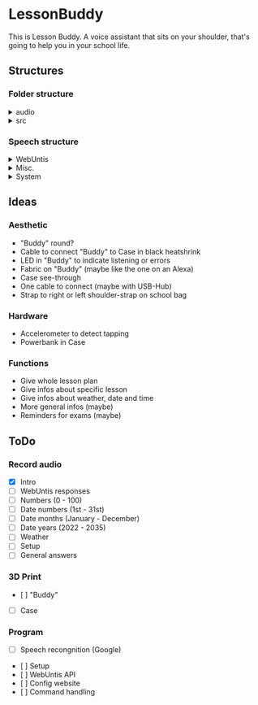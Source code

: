 # LessonBuddy
This is Lesson Buddy. A voice assistant that sits on your shoulder, that's going to help you in your school life.
## Structures
### Folder structure
<details>
<summary>audio</summary>

  ```mermaid
flowchart LR;
  audio["/audio/"] --> ger["german/"];
  ger --> gerwebu["webuntis/"];
  ger --> gernum["numbers/"];
  ger --> gerdate["date/"];
  ger --> gerweather["weather/"];
  ger --> gercore["core/"];
  gerwebu --> gerwebuteach["teachers/"];
  gerwebu --> gerwebusubj["subjects/"];
  gerwebu --> gerweburoom["rooms/"];
  gerwebu --> gerwebugener["generic/"];
  gerwebu --> gerwebuchanges["changes/"];
  gerwebuteach --> gerteachval["[name].wav"];
  gerwebusubj --> gersubjval["[subject].wav"];
  gerweburoom --> gerroomval["[rooms].wav"];
  gerwebugener --> gerplanstart["planstart.wav"];
  gerwebugener --> geryouhave["youhave.wav"];
  gerwebugener --> gerandval["and.wav"];
  gerwebugener --> gercanceval["cancelled.wav"];
  gerwebugener --> gerinroomval["inroom.wav"];
  gerwebugener --> gerwithwebval["with.wav"];
  gerwebugener --> gerfromwebval["from.wav"];
  gerwebugener --> geruntilwebval["until.wav"];
  gerwebugener --> gertoday["today.wav"];
  gerwebugener --> gertomorrow["tomorrow.wav"];
  gerwebuchanges --> gerteachchange["teacherchange.wav"];
  gerwebuchanges --> gerroomchange["roomchange.wav"];
  gernum --> gernumval["[0-100].wav"];
  gerdate --> germonth["months/"];
  gerdate --> gerday["days/"];
  gerdate --> geryear["years/"];
  gerdate --> geritstheval["itsthe.wav"];
  germonth --> germonthval["[Jan.-Dec.].wav"];
  gerday --> gerdayval["[1st-31st].wav"];
  geryear --> geryearval["[2022-2035].wav"];
  gerweather --> gerwstatus["wstatus/"];
  gerweather --> gerrainperval["rainper.wav"];
  gerweather --> gerdegreescval["degreesc.wav"];
  gerweather --> gerdegreesfval["degreesf.wav"];
  gerwstatus --> gerwstatusval["[wstatuses].wav"];
  gercore --> gersetup["setup/"];
  gercore --> gershortans["shortans/"];
  gercore --> gererror["error/"];
  gercore --> gerstartup["startup/"];
  gersetup --> gersetupval["TBD"];
  gershortans --> gershortansval["TBD"];
  gererror --> gererrcodes["codes/"];
  gererror --> gererrfix["fixes/"];
  gererrcodes --> gererrcodeval["[errcode].wav"];
  gererrfix --> gererrfixval["[possiblefix].wav"];
  gerstartup --> gerstartupval["TBD"];
```
  
</details>
<details>
<summary>src</summary>

  ```mermaid
  flowchart LR;
  src["src/"] --> html["html/"];
  html --> login["login.php"];
  html --> index["index.html"];
  html --> profile["profile.html"];
  html --> stylecss["style.css"];
  html --> actions["actions/"];
  actions --> changesetting["chngsett.php"];
  actions --> getsettings["getsett.php"];
  actions --> resetall["resetall.php"];
```

</details>

### Speech structure

<details>
<summary>WebUntis</summary>

- Lesson plan start
  > "Hier ist der Stundenplan von [heute/morgen]"
- Lesson info
  > "Du hast [Lesson name] bei [Teacher name] im Raum [Room name] von [Time begin] bis [Time end]"
- Teacher changed
  > "[Lesson name] bei [Original teacher name] wird heute von [Substitute teacher name] in Raum [Room name] von [Time begin] bis [Time end] unterrichtet.
- Room changed
  > "[Lesson name] bei [Teacher name] von [Time begin] bis [Time end] findet heute im Raum [Room name] statt."
- Lesson cancelled
  > "[Lesson name] bei [Teacher name] von [Time begin] bis [Time end] fällt aus"
  
</details>
<details>
<summary>Misc.</summary>

- Time
  > "Es ist [Hour] Uhr"

  > "Es ist [Hour] Uhr [Minute]"
- Date
  > "Heute ist der [Day] [Month] [Year]"

  > "Es ist [Weekday] der [Day] [Month] [Year]"
- Weather
  > "[Heute/Morgen] wird es [Weather status] mit einer Regenwahrscheinlichkeit von [Rain percent]"

  > "[Heute/Morgen] wird es [Weather status]

</details>
<details>
<summary>System</summary>

- Error
  > "Es ist ein Fehler aufgetreten. Fehlercode [Error code]. [Possible fix]"
- Update (On Startup)
  > "Es ist ein Update verfügbar auf die Version [Version number]. Bitte gehe auf die Konfigurierungswebsite um es zu installieren."
- Update (On Install update command)
  > "Das Update wird installiert. Bitte schalte das Gerät nicht aus."

</details>

## Ideas
### Aesthetic
- "Buddy" round?
- Cable to connect "Buddy" to Case in black heatshrink
- LED in "Buddy" to indicate listening or errors
- Fabric on "Buddy" (maybe like the one on an Alexa)
- Case see-through
- One cable to connect (maybe with USB-Hub)
- Strap to right or left shoulder-strap on school bag

### Hardware
- Accelerometer to detect tapping
- Powerbank in Case

### Functions
- Give whole lesson plan
- Give infos about specific lesson
- Give infos about weather, date and time
- More general infos (maybe)
- Reminders for exams (maybe)

## ToDo
### Record audio
- [X] Intro
- [ ] WebUntis responses
- [ ] Numbers (0 - 100)
- [ ] Date numbers (1st - 31st)
- [ ] Date months (January - December)
- [ ] Date years (2022 - 2035)
- [ ] Weather
- [ ] Setup
- [ ] General answers

### 3D Print
- [ ] "Buddy"
- [ ] Case

### Program
- [ ] Speech recongnition (Google)
- [ ] Setup
- [ ] WebUntis API
- [ ] Config website
- [ ] Command handling

